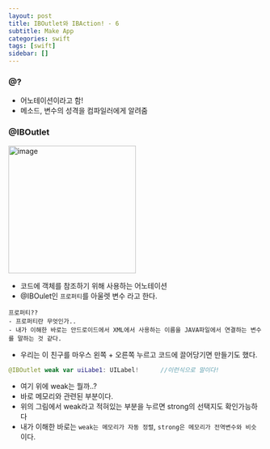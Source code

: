 ```yaml
---
layout: post
title: IBOutlet와 IBAction! - 6
subtitle: Make App
categories: swift
tags: [swift]
sidebar: []
---
```



### @?

- 어노테이션이라고 함!
- 메소드, 변수의 성격을 컴파일러에게 알려줌


### @IBOutlet

<img width="252" alt="image" src="https://user-images.githubusercontent.com/62547169/126727041-b98fe7e7-a6f6-43ca-a386-0f89cfb2794a.png">

- 코드에 객체를 참조하기 위해 사용하는 어노테이션
- @IBOulet인 `프로퍼티`를 아울렛 변수 라고 한다.

```
프로퍼티??
- 프로퍼티란 무엇인가..
- 내가 이해한 바로는 안드로이드에서 XML에서 사용하는 이름을 JAVA파일에서 연결하는 변수를 말하는 것 같다.
```

- 우리는 이 친구를 마우스 왼쪽 + 오른쪽 누르고 코드에 끌어당기면 만들기도 했다.

```swift
@IBOutlet weak var uiLabe1: UILabel!      //이런식으로 말이다!
```
- 여기 위에 weak는 뭘까..?
- 바로 메모리와 관련된 부분이다.
- 위의 그림에서 weak라고 적혀있는 부분을 누르면 strong의 선택지도 확인가능하다
- 내가 이해한 바로는 `weak는 메모리가 자동 정렬`, `strong은 메모리가 전역변수와 비슷` 이다.





###
